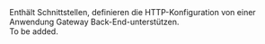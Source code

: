 <Namespace Name="Microsoft.Azure.Management.Network.Fluent.ApplicationGatewayBackendHttpConfiguration.Definition">
  <Docs>
    <summary>Enthält Schnittstellen, definieren die HTTP-Konfiguration von einer Anwendung Gateway Back-End-unterstützen.</summary> 
    <remarks>To be added.</remarks>
  </Docs>
</Namespace>
